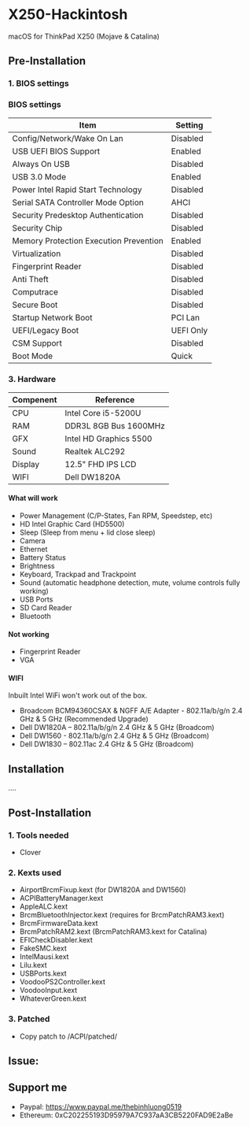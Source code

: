 # X250-Hackintosh

macOS for ThinkPad X250 (Mojave & Catalina)

## Pre-Installation

### 1. BIOS settings

### BIOS settings

| Item | Setting |
| ------------- | ------------ |
| Config/Network/Wake On Lan | Disabled |
| USB UEFI BIOS Support | Enabled |
| Always On USB | Disabled |
| USB 3.0 Mode | Enabled |
| Power Intel Rapid Start Technology | Disabled |
| Serial SATA Controller Mode Option | AHCI |
| Security Predesktop Authentication | Disabled |
| Security Chip | Disabled |
| Memory Protection Execution Prevention | Enabled |
| Virtualization | Disabled |
| Fingerprint Reader | Disabled |
| Anti Theft | Disabled |
| Computrace | Disabled |
| Secure Boot | Disabled |
| Startup Network Boot | PCI Lan |
| UEFI/Legacy Boot | UEFI Only |
| CSM Support | Disabled |
| Boot Mode | Quick |

### 3. Hardware

|Compenent|Reference|
|---|---|
|CPU|Intel Core i5-5200U|
|RAM|DDR3L 8GB Bus 1600MHz|
|GFX|Intel HD Graphics 5500|
|Sound|Realtek ALC292|
|Display|12.5" FHD IPS LCD|
|WIFI|Dell DW1820A|

#### What will work

- Power Management (C/P-States, Fan RPM, Speedstep, etc)
- HD Intel Graphic Card (HD5500)
- Sleep (Sleep from menu + lid close sleep)
- Camera
- Ethernet
- Battery Status
- Brightness
- Keyboard, Trackpad and Trackpoint
- Sound (automatic headphone detection, mute, volume controls fully working)
- USB Ports
- SD Card Reader
- Bluetooth

#### Not working

- Fingerprint Reader
- VGA

#### WIFI

Inbuilt Intel WiFi won't work out of the box.

- Broadcom BCM94360CSAX & NGFF A/E Adapter - 802.11a/b/g/n 2.4 GHz & 5 GHz (Recommended Upgrade)
- Dell DW1820A – 802.11a/b/g/n 2.4 GHz & 5 GHz (Broadcom)
- Dell DW1560 - 802.11a/b/g/n 2.4 GHz & 5 GHz (Broadcom)
- Dell DW1830 – 802.11ac 2.4 GHz & 5 GHz (Broadcom)

## Installation

....

## Post-Installation

### 1. Tools needed

- Clover

### 2. Kexts used

- AirportBrcmFixup.kext (for DW1820A and DW1560)
- ACPIBatteryManager.kext
- AppleALC.kext
- BrcmBluetoothInjector.kext (requires for BrcmPatchRAM3.kext)
- BrcmFirmwareData.kext
- BrcmPatchRAM2.kext (BrcmPatchRAM3.kext for Catalina)
- EFICheckDisabler.kext
- FakeSMC.kext
- IntelMausi.kext
- Lilu.kext
- USBPorts.kext
- VoodooPS2Controller.kext
- VoodooInput.kext
- WhateverGreen.kext

### 3. Patched

- Copy patch to /ACPI/patched/

## Issue:

## Support me

- Paypal: <https://www.paypal.me/thebinhluong0519>
- Ethereum: 0xC202255193D95979A7C937aA3CB5220FAD9E2aBe
